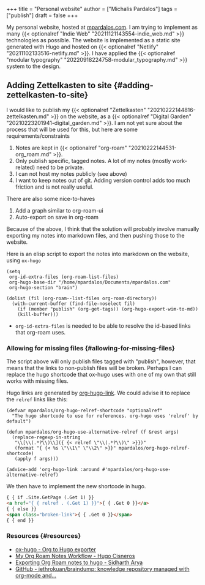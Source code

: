 +++
title = "Personal website"
author = ["Michalis Pardalos"]
tags = ["publish"]
draft = false
+++

My personal website, hosted at [mpardalos.com](https://mpardalos.com). I am trying to implement as many {{< optionalref "Indie Web" "20211121143554-indie_web.md" >}} technologies as possible. The website is implemented as a static site generated with Hugo and hosted on {{< optionalref "Netlify" "20211102133516-netlify.md" >}}. I have applied the {{< optionalref "modular typography" "20220918224758-modular_typography.md" >}} system to the design.


## Adding Zettelkasten to site {#adding-zettelkasten-to-site}

I would like to publish my {{< optionalref "Zettelkasten" "20210222144816-zettelkasten.md" >}} on the website, as a {{< optionalref "Digital Garden" "20210223201941-digital_garden.md" >}}. I am not yet sure about the process that will be used for this, but here are some requirements/constraints

1.  Notes are kept in {{< optionalref "org-roam" "20210222144531-org_roam.md" >}}.
2.  Only publish specific, tagged notes. A lot of my notes (mostly work-related) need to be private.
3.  I can not host my notes publicly (see above)
4.  I want to keep notes out of git. Adding version control adds too much friction and is not really useful.

There are also some nice-to-haves

1.  Add a graph similar to org-roam-ui
2.  Auto-export on save in org-roam

Because of the above, I think that the solution will probably involve manually exporting my notes into markdown files, and then pushing those to the website.

Here is an elisp script to export the notes into markdown on the website, using `ox-hugo`

```elisp
(setq
 org-id-extra-files (org-roam-list-files)
 org-hugo-base-dir "/home/mpardalos/Documents/mpardalos.com"
 org-hugo-section "brain")
```

```elisp
(dolist (fil (org-roam--list-files org-roam-directory))
  (with-current-buffer (find-file-noselect fil)
    (if (member "publish" (org-get-tags)) (org-hugo-export-wim-to-md))
    (kill-buffer)))
```

-   `org-id-extra-files` is needed to be able to resolve the id-based links that org-roam uses.


### Allowing for missing files {#allowing-for-missing-files}

The script above will only publish files tagged with "publish", however, that means that the links to non-publish files will be broken. Perhaps I can replace the hugo shortcode that ox-hugo uses with one of my own that still works with missing files.

Hugo links are generated by [org-hugo-link](~/.emacs.d/.local/straight/repos/ox-hugo/ox-hugo.el). We could advise it to replace the `relref` links like this:

```elisp
(defvar mpardalos/org-hugo-relref-shortcode "optionalref"
  "The hugo shortcode to use for references. org-hugo uses 'relref' by default")

(defun mpardalos/org-hugo-use-alternative-relref (f &rest args)
  (replace-regexp-in-string
   "\\[\\(.*?\\)\\]({ {< relref \"\\(.*?\\)\" >}})"
   (format "{ {< %s \"\\1\" \"\\2\" >}}" mpardalos/org-hugo-relref-shortcode)
   (apply f args)))

(advice-add 'org-hugo-link :around #'mpardalos/org-hugo-use-alternative-relref)
```

We then have to implement the new shortcode in hugo.

```html
{ { if .Site.GetPage (.Get 1) }}
<a href="{ { relref . (.Get 1) }}">{ { .Get 0 }}</a>
{ { else }}
<span class="broken-link">{ { .Get 0 }}</span>
{ { end }}
```


### Resources {#resources}

-   [ox-hugo - Org to Hugo exporter](https://ox-hugo.scripter.co/)
-   [My Org Roam Notes Workflow - Hugo Cisneros](https://hugocisneros.com/blog/my-org-roam-notes-workflow/)
-   [Exporting Org Roam notes to hugo - Sidharth Arya](https://blog.sidhartharya.com/exporting-org-roam-notes-to-hugo/)
-   [GitHub - jethrokuan/braindump: knowledge repository managed with org-mode and...](https://github.com/jethrokuan/braindump)
